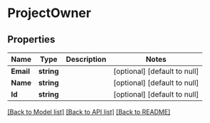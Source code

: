 # ProjectOwner

## Properties
Name | Type | Description | Notes
------------ | ------------- | ------------- | -------------
**Email** | **string** |  | [optional] [default to null]
**Name** | **string** |  | [optional] [default to null]
**Id** | **string** |  | [optional] [default to null]

[[Back to Model list]](../README.md#documentation-for-models) [[Back to API list]](../README.md#documentation-for-api-endpoints) [[Back to README]](../README.md)


